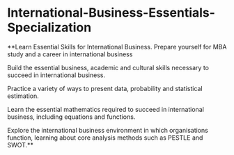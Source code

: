 # International-Business-Essentials-Specialization

**Learn Essential Skills for International Business. Prepare yourself for MBA study and a career in international business

Build the essential business, academic and cultural skills necessary to succeed in international business.

Practice a variety of ways to present data, probability and statistical estimation.

Learn the essential mathematics required to succeed in international business, including equations and functions.

Explore the international business environment in which organisations function, learning about core analysis methods such as PESTLE and SWOT.**
